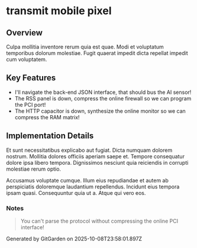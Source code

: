 # transmit mobile pixel

## Overview
Culpa mollitia inventore rerum quia est quae. Modi et voluptatum temporibus dolorum molestiae. Fugit quaerat impedit dicta repellat impedit cum voluptatem.

## Key Features
- I'll navigate the back-end JSON interface, that should bus the AI sensor!
- The RSS panel is down, compress the online firewall so we can program the PCI port!
- The HTTP capacitor is down, synthesize the online monitor so we can compress the RAM matrix!

## Implementation Details
Et sunt necessitatibus explicabo aut fugiat. Dicta numquam dolorem nostrum. Mollitia dolores officiis aperiam saepe et. Tempore consequatur dolore ipsa libero tempora. Dignissimos nesciunt quia reiciendis in corrupti molestiae rerum optio.
 Accusamus voluptate cumque. Illum eius repudiandae et autem ab perspiciatis doloremque laudantium repellendus. Incidunt eius tempora ipsam quasi. Consequuntur quia ut a. Atque qui vero eos.

### Notes
> You can't parse the protocol without compressing the online PCI interface!

Generated by GitGarden on 2025-10-08T23:58:01.897Z